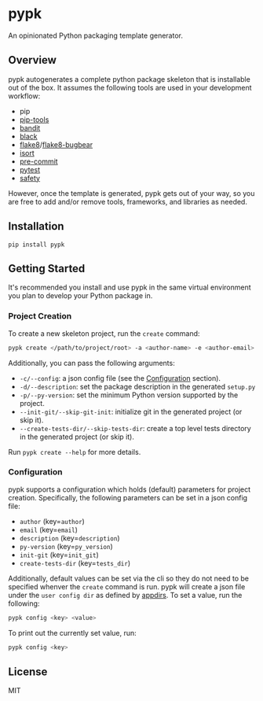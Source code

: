 # pypk

An opinionated Python packaging template generator.

## Overview

pypk autogenerates a complete python package skeleton that is installable out of the box. It assumes the following tools
are used in your development workflow:

- pip
- [pip-tools](https://github.com/jazzband/pip-tools)
- [bandit](https://github.com/PyCQA/bandit)
- [black](https://github.com/psf/black)
- [flake8](https://github.com/pycqa/flake8)/[flake8-bugbear](https://github.com/PyCQA/flake8-bugbear)
- [isort](https://github.com/PyCQA/isort)
- [pre-commit](https://github.com/pre-commit/pre-commit)
- [pytest](https://github.com/pytest-dev/pytest)
- [safety](https://github.com/pyupio/safety)


However, once the template is generated, pypk gets out of your way, so you are free to add and/or remove tools,
frameworks, and libraries as needed.

## Installation

`pip install pypk`

## Getting Started

It's recommended you install and use pypk in the same virtual environment you plan to develop your Python package in.

### Project Creation

To create a new skeleton project, run the `create` command:

```sh
pypk create </path/to/project/root> -a <author-name> -e <author-email>
```

Additionally, you can pass the following arguments:

- `-c/--config`: a json config file (see the [Configuration](#configuration) section).
- `-d/--description`: set the package description in the generated `setup.py`
- `-p/--py-version`: set the minimum Python version supported by the project.
- `--init-git/--skip-git-init`: initialize git in the generated project (or skip it).
- `--create-tests-dir/--skip-tests-dir`: create a top level tests directory in the generated project (or skip it).

Run `pypk create --help` for more details.

### Configuration

pypk supports a configuration which holds (default) parameters for project creation. Specifically, the following
parameters can be set in a json config file:

- `author` (key=`author`)
- `email` (key=`email`)
- `description` (key=`description`)
- `py-version` (key=`py_version`)
- `init-git` (key=`init_git`)
- `create-tests-dir` (key=`tests_dir`)

Additionally, default values can be set via the cli so they do not need to be specified whenver the `create` command is
run. pypk will create a json file under the `user config dir` as defined by [appdirs](https://github.com/ActiveState/appdirs).
To set a value, run the following:

```sh
pypk config <key> <value>
```

To print out the currently set value, run:

```sh
pypk config <key>
```

## License

MIT
